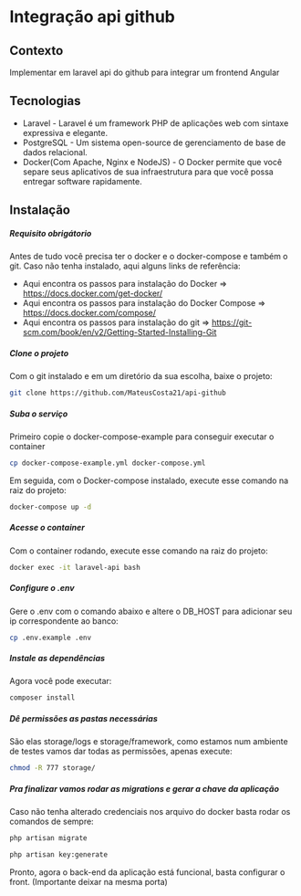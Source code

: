 # Integração api github
## Contexto
Implementar em laravel api do github para integrar um frontend Angular


## Tecnologias

- Laravel - Laravel é um framework PHP de aplicações web com sintaxe expressiva e elegante.
- PostgreSQL - Um sistema open-source de gerenciamento de base de dados relacional.
- Docker(Com Apache, Nginx e NodeJS) - O Docker permite que você separe seus aplicativos de sua infraestrutura para que você possa entregar software rapidamente.

## Instalação

##### Requisito obrigátorio
Antes de tudo você precisa ter o docker e o docker-compose e também o git.
Caso não tenha instalado, aqui alguns links de referência:
- Aqui encontra os passos para instalação do Docker => https://docs.docker.com/get-docker/ 
- Aqui encontra os passos para instalação do Docker Compose => https://docs.docker.com/compose/ 
- Aqui encontra os passos para instalação do git => https://git-scm.com/book/en/v2/Getting-Started-Installing-Git

##### Clone o projeto
Com o git instalado e em um diretório da sua escolha, baixe o projeto:

```sh
git clone https://github.com/MateusCosta21/api-github
```



##### Suba o serviço

Primeiro copie o docker-compose-example para conseguir executar o container
```sh
cp docker-compose-example.yml docker-compose.yml
```

Em seguida, com o Docker-compose instalado, execute esse comando na raiz do projeto:

```sh
docker-compose up -d
```

##### Acesse o container
Com o container rodando, execute esse comando na raiz do projeto:

```sh
docker exec -it laravel-api bash
```
##### Configure o .env
Gere o .env com o comando abaixo e altere o DB_HOST para adicionar seu ip correspondente ao banco:

```sh
cp .env.example .env
```

##### Instale as dependências
Agora você pode executar:

```sh
composer install
```

##### Dê permissões as pastas necessárias
São elas storage/logs e storage/framework, como estamos num ambiente de testes vamos dar todas as permissões, apenas execute:

```sh
chmod -R 777 storage/
```

##### Pra finalizar vamos rodar as migrations e gerar a chave da aplicação
Caso não tenha alterado credenciais nos arquivo do docker basta rodar os comandos de sempre:

```sh
php artisan migrate
```

```sh
php artisan key:generate
```

Pronto, agora o back-end da aplicação está funcional, basta configurar o front. (Importante deixar na mesma porta)
